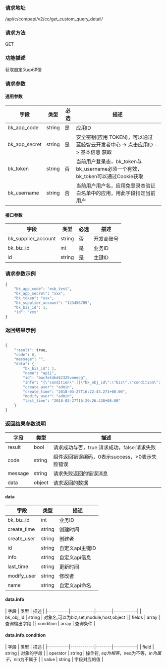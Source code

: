 
### 请求地址

/api/c/compapi/v2/cc/get_custom_query_detail/



### 请求方法

GET


### 功能描述

获取自定义api详情

### 请求参数


#### 通用参数

| 字段 | 类型 | 必选 |  描述 |
|-----------|------------|--------|------------|
| bk_app_code  |  string    | 是 | 应用ID     |
| bk_app_secret|  string    | 是 | 安全密钥(应用 TOKEN)，可以通过 蓝鲸智云开发者中心 -&gt; 点击应用ID -&gt; 基本信息 获取 |
| bk_token     |  string    | 否 | 当前用户登录态，bk_token与bk_username必须一个有效，bk_token可以通过Cookie获取 |
| bk_username  |  string    | 否 | 当前用户用户名，应用免登录态验证白名单中的应用，用此字段指定当前用户 |

#### 接口参数

| 字段      |  类型      | 必选   |  描述      |
|-----------|------------|--------|------------|
| bk_supplier_account | string     | 否     | 开发商账号 |
| bk_biz_id |  int     | 是     | 业务ID |
| id        |  string  | 是     | 主键ID |

### 请求参数示例

```python
{
    "bk_app_code": "esb_test",
    "bk_app_secret": "xxx",
    "bk_token": "xxx",
    "bk_supplier_account": "123456789",
    "bk_biz_id": 1,
    "id": "xxx"
}
```

### 返回结果示例

```python

{
    "result": true,
    "code": 0,
    "message": "",
    "data": {
        "bk_biz_id": 1,
        "name": "api1",
        "id": "bacfet4kd42325venmcg",
        "info": "{\"condition\":[{\"bk_obj_id\":\"biz\",\"condition\":[{\"field\":\"default\",\"operator\":\"$ne\",\"value\":1}],\"fields\":[]},{\"bk_obj_id\":\"set\",\"condition\":[],\"fields\":[]},{\"bk_obj_id\":\"module\",\"condition\":[],\"fields\":[]},{\"bk_obj_id\":\"host\",\"condition\":[{\"field\":\"bk_host_innerip\",\"operator\":\"$eq\",\"value\":\"127.0.0.1\"}],\"fields\":[\"bk_host_innerip\",\"bk_host_outerip\",\"bk_agent_status\"]}]}",
        "create_user": "admin",
        "create_time": "2018-03-27T16:22:43.271+08:00",
        "modify_user": "admin",
        "last_time": "2018-03-27T16:29:26.428+08:00"
    }
}
```

### 返回结果参数说明

| 字段      | 类型      | 描述      |
|-----------|-----------|-----------|
| result    | bool      | 请求成功与否，true:请求成功，false:请求失败 |
| code      | string    | 组件返回错误编码，0表示success，>0表示失败错误 |
| message   | string    | 请求失败返回的错误消息 |
| data      | object    | 请求返回的数据 |

#### data

| 字段      | 类型      | 描述      |
|-----------|-----------|-----------|
| bk_biz_id    | int          | 业务ID |
| create_time  | string       | 创建时间 |
| create_user  | string       | 创建者 |
| id           | string       | 自定义api主键ID |
| info         | string       | 自定义api信息 |
| last_time    | string       | 更新时间 |
| modify_user  | string       | 修改者 |
| name         | string       | 自定义api命名 |

#### data.info

| 字段      |  类型     |  描述      |
|-----------|------------|--------|------------|
| bk_obj_id |  string   | 对象名,可以为biz,set,module,host,object |
| fields    |  array    | 查询输出字段 |
| condition |  array    | 查询条件 |

#### data.info.condition

| 字段      |  类型     |  描述      |
|-----------|------------|--------|------------|
| field     |  string    | 对象的字段 |
| operator  |  string    | 操作符, $eq为相等，$neq为不等，$in为属于，$nin为不属于 |
| value     |  string    | 字段对应的值 |
